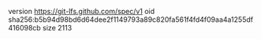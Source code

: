 version https://git-lfs.github.com/spec/v1
oid sha256:b5b94d98bd6d64dee2f1149793a89c820fa561f4fd4f09aa4a1255df416098cb
size 2113
